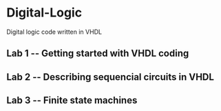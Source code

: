 # Digital-Logic
Digital logic code written in VHDL

## Lab 1 -- Getting started with VHDL coding

## Lab 2 -- Describing sequencial circuits in VHDL

## Lab 3 -- Finite state machines

